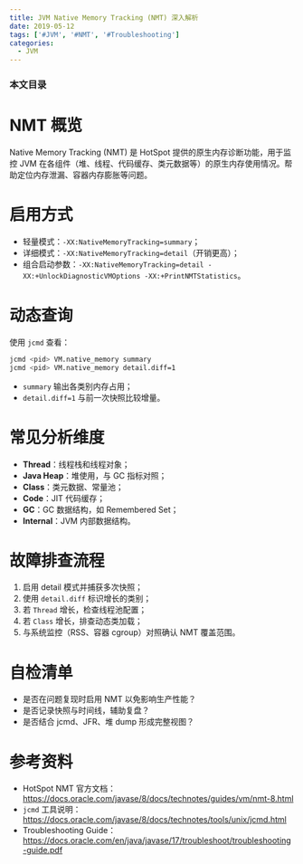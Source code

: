 ```yaml
---
title: JVM Native Memory Tracking (NMT) 深入解析
date: 2019-05-12
tags: ['#JVM', '#NMT', '#Troubleshooting']
categories:
  - JVM
---
```


### 本文目录
<!-- toc -->

# NMT 概览
Native Memory Tracking (NMT) 是 HotSpot 提供的原生内存诊断功能，用于监控 JVM 在各组件（堆、线程、代码缓存、类元数据等）的原生内存使用情况。帮助定位内存泄漏、容器内存膨胀等问题。

# 启用方式
- 轻量模式：`-XX:NativeMemoryTracking=summary`；
- 详细模式：`-XX:NativeMemoryTracking=detail`（开销更高）；
- 组合启动参数：`-XX:NativeMemoryTracking=detail -XX:+UnlockDiagnosticVMOptions -XX:+PrintNMTStatistics`。

# 动态查询
使用 `jcmd` 查看：
```bash
jcmd <pid> VM.native_memory summary
jcmd <pid> VM.native_memory detail.diff=1
```
- `summary` 输出各类别内存占用；
- `detail.diff=1` 与前一次快照比较增量。

# 常见分析维度
- **Thread**：线程栈和线程对象；
- **Java Heap**：堆使用，与 GC 指标对照；
- **Class**：类元数据、常量池；
- **Code**：JIT 代码缓存；
- **GC**：GC 数据结构，如 Remembered Set；
- **Internal**：JVM 内部数据结构。

# 故障排查流程
1. 启用 detail 模式并捕获多次快照；
2. 使用 `detail.diff` 标识增长的类别；
3. 若 `Thread` 增长，检查线程池配置；
4. 若 `Class` 增长，排查动态类加载；
5. 与系统监控（RSS、容器 cgroup）对照确认 NMT 覆盖范围。

# 自检清单
- 是否在问题复现时启用 NMT 以免影响生产性能？
- 是否记录快照与时间线，辅助复盘？
- 是否结合 jcmd、JFR、堆 dump 形成完整视图？

# 参考资料
- HotSpot NMT 官方文档：https://docs.oracle.com/javase/8/docs/technotes/guides/vm/nmt-8.html
- `jcmd` 工具说明：https://docs.oracle.com/javase/8/docs/technotes/tools/unix/jcmd.html
- Troubleshooting Guide：https://docs.oracle.com/en/java/javase/17/troubleshoot/troubleshooting-guide.pdf
